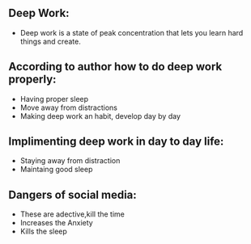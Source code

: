 ## Deep Work:
- Deep work is a state of peak concentration that lets you learn hard things and create.

## According to author how to do deep work properly:
- Having proper sleep 
- Move away from distractions
- Making deep work an habit, develop day by day
## Implimenting deep work in day to day life:
- Staying away from distraction 
- Maintaing good sleep
## Dangers of social media:
- These are adective,kill the time 
- Increases the Anxiety 
- Kills the sleep 


